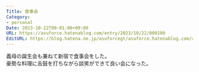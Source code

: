 ```yaml
---
Title: 食事会
Category:
- personal
Date: 2023-10-22T00:01:00+09:00
URL: https://asuforce.hatenablog.com/entry/2023/10/22/000100
EditURL: https://blog.hatena.ne.jp/asuforcegt/asuforce.hatenablog.com/atom/entry/6801883189053048625
---
```


義母の誕生会も兼ねて新宿で食事会をした。  
豪勢な料理に舌鼓を打ちながら談笑ができて良い会になった。
